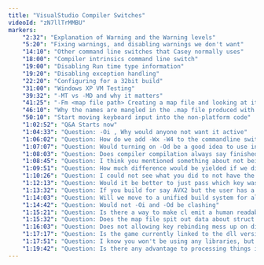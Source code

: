 ```yaml
---
title: "VisualStudio Compiler Switches"
videoId: "zN7llTrMMBU"
markers:
    "2:32": "Explanation of Warning and the Warning levels"
    "5:20": "Fixing warnings, and disabling warnings we don't want"
    "14:10": "Other command line switches that Casey normally uses"
    "18:00": "Compiler intrinsics command line switch"
    "19:00": "Disabling Run time type information"
    "19:20": "Disabling exception handling"
    "22:20": "Configuring for a 32bit build"
    "31:00": "Windows XP VM Testing"
    "39:32": "-MT vs -MD and why it matters"
    "41:25": "-Fm <map file path> Creating a map file and looking at it"
    "46:10": "Why the names are mangled in the .map file produced with the compiler switch of -Fm"
    "50:10": "Start moving keyboard input into the non-platform code"
    "1:02:52": "Q&A Starts now"
    "1:04:33": "Question: -Oi , Why would anyone not want it active"
    "1:06:02": "Question: How do we add -Wx -W4 to the commandline switches if developing in VisualStudio"
    "1:07:07": "Question: Would turning on -Od be a good idea to use in the normal build"
    "1:08:03": "Question: Does compiler compilation always say finished in green"
    "1:08:45": "Question: I think you mentioned something about not being a fan of rebindable keys, why no option"
    "1:09:51": "Question: How much difference would be yielded if we disable the CRT"
    "1:10:26": "Question: I could not see what you did to not have the key x messages not triggered"
    "1:12:13": "Question: Would it be better to just pass which key was pressed to the non-platform code instead of in the platform code"
    "1:13:32": "Question: If you build for say AVX2 but the user has a older processor, what happens"
    "1:14:03": "Question: Will we move to a unified build system for all target platforms"
    "1:14:42": "Question: Would not -Oi and -Od be clashing"
    "1:15:21": "Question: Is there a way to make cl emit a human readable summary"
    "1:15:32": "Question: Does the map file spit out data about struct memebers as well"
    "1:16:03": "Question: Does not allowing key rebinding mess up on different keyboard layouts"
    "1:17:17": "Question: Is the game currently linked to the dll version of the CRT"
    "1:17:51": "Question: I know you won't be using any libraries, but how would you include unity clib and link to that"
    "1:19:42": "Question: Is there any advantage to processing things in the main loop other then conceptual grouping"
---
```

